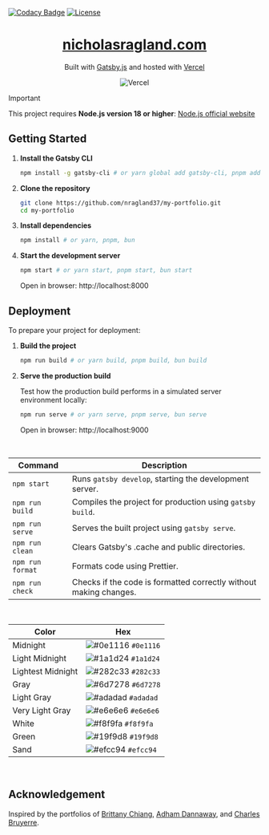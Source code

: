 [![Codacy Badge](https://app.codacy.com/project/badge/Grade/6ad1d4af511a4c6b8944e8b681bab07f)](https://app.codacy.com/gh/nragland37/my-portfolio/dashboard?utm_source=gh&utm_medium=referral&utm_content=&utm_campaign=Badge_grade)
[![License](https://img.shields.io/badge/license-MIT-blue)](https://github.com/nragland37/my-portfolio/blob/main/LICENSE)


<!--
<div align="center">
  <a href="https://www.nicholasragland.com/" target="_blank">
    <img alt="Logo" src="/static/assets/logo-dark.gif" width="20%" />
  </a>
</div>
-->


<h1 align="center">
  <a href="https://www.nicholasragland.com/" target="_blank">
    nicholasragland.com
  </a>
</h1>

<p align="center">
  Built with <a href="https://www.gatsbyjs.com/" target="_blank">Gatsby.js</a> and hosted with <a href="https://www.vercel.com/" target="_blank">Vercel</a>
</p>

<div align="center">
  
![Vercel](https://vercelbadge.vercel.app/api/nragland37/my-portfolio)

<!--
<br>

<img alt="Demo GIF" src="/static/assets/demo.gif" width="80%" />
-->

</div>

> [!IMPORTANT]
> This project requires **Node.js version 18 or higher**: [Node.js official website](https://nodejs.org/)

## Getting Started

1. **Install the Gatsby CLI**

   ```sh
   npm install -g gatsby-cli # or yarn global add gatsby-cli, pnpm add --global gatsby-cli, bun add --global gatsby-cli
   ```

2. **Clone the repository**

   ```sh
   git clone https://github.com/nragland37/my-portfolio.git
   cd my-portfolio
   ```

3. **Install dependencies**

   ```sh
   npm install # or yarn, pnpm, bun
   ```

4. **Start the development server**
   ```sh
   npm start # or yarn start, pnpm start, bun start
   ```
   Open in browser: http://localhost:8000

## Deployment

To prepare your project for deployment:

1. **Build the project**

   ```sh
   npm run build # or yarn build, pnpm build, bun build
   ```

2. **Serve the production build**

   Test how the production build performs in a simulated server environment locally:

   ```sh
   npm run serve # or yarn serve, pnpm serve, bun serve
   ```

   Open in browser: http://localhost:9000

<br />
  
| Command        | Description                                                      |
| -------------- | ---------------------------------------------------------------- |
| `npm start`    | Runs `gatsby develop`, starting the development server.          |
| `npm run build`| Compiles the project for production using `gatsby build`.        |
| `npm run serve`| Serves the built project using `gatsby serve`.                   |
| `npm run clean`| Clears Gatsby's .cache and public directories.                   |
| `npm run format`| Formats code using Prettier.                                    |
| `npm run check`| Checks if the code is formatted correctly without making changes.|

<br />

| Color             | Hex                                                                |
| ----------------- | ------------------------------------------------------------------ |
| Midnight          | ![#0e1116](https://via.placeholder.com/10/0e1116?text=+) `#0e1116` |
| Light Midnight    | ![#1a1d24](https://via.placeholder.com/10/1a1d24?text=+) `#1a1d24` |
| Lightest Midnight | ![#282c33](https://via.placeholder.com/10/282c33?text=+) `#282c33` |
| Gray              | ![#6d7278](https://via.placeholder.com/10/6d7278?text=+) `#6d7278` |
| Light Gray        | ![#adadad](https://via.placeholder.com/10/adadad?text=+) `#adadad` |
| Very Light Gray   | ![#e6e6e6](https://via.placeholder.com/10/e6e6e6?text=+) `#e6e6e6` |
| White             | ![#f8f9fa](https://via.placeholder.com/10/f8f9fa?text=+) `#f8f9fa` |
| Green             | ![#19f9d8](https://via.placeholder.com/10/19f9d8?text=+) `#19f9d8` |
| Sand              | ![#efcc94](https://via.placeholder.com/10/efcc94?text=+) `#efcc94` |

<br />

## Acknowledgement

Inspired by the portfolios of [Brittany Chiang](https://v4.brittanychiang.com/), [Adham Dannaway](https://www.adhamdannaway.com/), and [Charles Bruyerre](https://itssharl.ee/fr).

